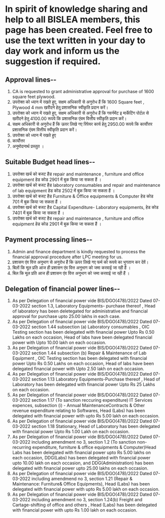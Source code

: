 # In spirit of knowledge sharing and help to all BISLEA members, this page has been created. Feel free to use the text written in your day to day work and inform us the suggestion if required.

## Approval lines-- 

1. CA is requested to grant administrative approval for purchase of 1600 square feet plywood.
2. उपरोक्त को ध्यान में रखते हुए, सक्षम अधिकारी से अनुरोध हैं कि 1600 Square feet , Plywood 4 mm खरीदने हेतु  प्रशासनिक स्वीकृति प्रदान करें। 
3. उपरोक्त को ध्यान में रखते हुए, सक्षम अधिकारी से अनुरोध हैं कि गवर्नमेंट इ मार्केटिंग पोर्टल से   खरीदने हेतु  4100.00 रूपये कि प्रशासनिक एंवम वित्तीय स्वीकृति  प्रदान करें। 
4. सक्षम अधिकारी से अनुरोध हैं कि ऊपर लिखे गए रिपेयर कार्य  हेतु 2950.00 रूपये कि कार्योत्तर प्रशासनिक एंवम वित्तीय स्वीकृति प्रदान करें।
5.  उपरोक्त को ध्यान में रखते हुए  
6.  कार्योत्तर 
7. अनुमोदनार्थ प्रस्तुत । 


## Suitable Budget head lines--

1. उपरोक्त खर्च को बजट हैड repair and maintenance , furniture and office equipment हेड कोड 2901 में बुक किया जा सकता हैं ।
2. उपरोक्त खर्च को बजट हैड laboratory consumables and repair and maintenance of lab equipment हेड कोड 2502 में बुक किया जा सकता हैं । 
3. उपरोक्त खर्च को बजट हैड  Furniture & Office equipments & Computer हेड कोड 701 में बुक किया जा सकता हैं ।
4. उपरोक्त खर्च को बजट हैड Capital Expenditure- Laboratory equipments, हेड कोड 7401 में बुक किया जा सकता हैं ।
5. उपरोक्त खर्च को बजट हैड repair and maintenance , furniture and office equipment हेड कोड 2901 में बुक किया जा सकता हैं । 

## Payment processing lines--

1. Admin and finance department is kindly requested to process the financial approval procedure after LPC meeting for us.
2. प्रशासन एंव वित्त अनुभाग से अनुरोध हैं कि ऊपर लिखे गए फर्म को रूपये का भुगतान कर देवें। 
3. बिलों कि मूल प्रति आज ही प्रशासन एंव वित्त अनुभाग को जमा करवाई जा रही हैं ।
4. बिल कि मूल प्रति आज ही प्रशासन एंव वित्त अनुभाग को जमा करवाई जा रही हैं ।
 
 ## Delegation of financial power lines-- 
 
1. As per Delegation of financial power vide BIS/DGO(478)/2022 Dated 07-03-2022 section 1.3, Laboratory Equipments- purchase thereof , Head of laboratory has been deletegated for administrative and financial approval for purchase upto 25.00 lakhs in each case.  
2. As per Delegation of financial power vide BIS/DGO(478)/2022 Dated 07-03-2022 section 1.44 subsection (a) Laboratory consumables , OIC Testing section has been delegated with financial power Upto Rs 0.50 Lakhs on each occasion, Head of labs have been delegated financial power with Upto 10.00 lakh on each occasion.
3. As per Delegation of financial power vide BIS/DGO(478)/2022 Dated 07-03-2022 section 1.44 subsection (b) Repair & Maintenance of Lab Equipment , OIC Testing section has been delegated with financial power Upto Rs 0.50 Lakhs on each occasion, Head of labs have been delegated financial power with Upto 2.50 lakh on each occasion.
4. As per Delegation of financial power vide BIS/DGO(478)/2022 Dated 07-03-2022 section 1.13 Laboratory Equipments-Purchase thereof , Head of Laboratory has been delegated with financial power Upto Rs 25 Lakhs on each occasion.
5. As per Delegation of financial power vide BIS/DGO(478)/2022 Dated 07-03-2022 section 1.17 (To sanction reccuring expenditure) IT Services expences, subsection (i) - Annual MaintenanceContracts & Other revenue expenditure relating to Softwares, Head (Labs) has been delegated with financial power with upto Rs 5.00 lakh on each occasion. 
6. As per Delegation of financial power vide BIS/DGO(478)/2022 Dated 07-03-2022 section 1.18 Stationary, Head of Laboratory has been delegated with financial power Upto Rs 1.00 Lakh on each occasion.
7. As per Delegation of financial power vide BIS/DGO(478)/2022 Dated 07-03-2022 including amendment no 3, section 1.2 (To sanction non-recurring expenditure, furniture & office equipments & Computer)Head Labs has been delegated with financial power upto Rs 5.00 lakhs on each occasion, DDG(Labs) has been delegated with financial power upto 10.00 lakh on each occasion, and DDG(Administration) has been delegated with financial power upto 25.00 lakhs on each occasion.
8. As per Delegation of financial power vide BIS/DGO(478)/2022 Dated 07-03-2022 including amendmend no 3, section 1.21 (Repair & Maintenance: Furniture& Office Equipments), Head (Labs) has been delegated with financial power with upto Rs 5.00 lakh on each occasion. 
9. As per Delegation of financial power vide BIS/DGO(478)/2022 Dated 07-03-2022 including amendment no 3, section 1.24(b) Freight and Cartage-shifting of office and others , Head (Labs) has been delegated with financial power with upto Rs 1.00 lakh on each occasion.

